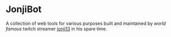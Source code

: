 # JonjiBot
A collection of web tools for various purposes built and maintained by *world famous* twitch streamer [jonji13](https://twitch.tv/jonji13) in his spare time.
